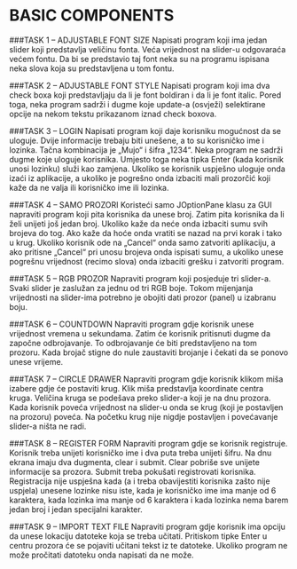 # BASIC  COMPONENTS

###TASK  1 – ADJUSTABLE  FONT  SIZE
Napisati program koji ima jedan slider koji predstavlja veličinu fonta. Veća vrijednost na slider-u
odgovaraća većem fontu. Da bi se predstavio taj font neka su na programu ispisana neka slova koja su
predstavljena u tom fontu.

###TASK  2 – ADJUSTABLE  FONT  STYLE
Napisati program koji ima dva check boxa koji predstavljaju da li je font boldiran i da li je font italic.
Pored toga, neka program sadrži i dugme koje update-a (osvježi) selektirane opcije na nekom tekstu
prikazanom iznad check boxova.

###TASK  3 – LOGIN
Napisati program koji daje korisniku mogućnost da se uloguje. Dvije informacije trebaju biti unešene,
a to su korisničko ime i lozinka. Tačna kombinacija je „Mujo“ i šifra „1234“. Neka program ne sadrži
dugme koje uloguje korisnika. Umjesto toga neka tipka Enter (kada korisnik unosi lozinku) služi kao
zamjena. Ukoliko se korisnik uspješno uloguje onda izaći iz aplikacije, a ukoliko je pogrešno onda
izbaciti mali prozorčić koji kaže da ne valja ili korisničko ime ili lozinka.

###TASK  4 – SAMO  PROZORI
Koristeći samo JOptionPane klasu za GUI napraviti program koji pita korisnika da unese broj. Zatim
pita korisnika da li želi unijeti još jedan broj. Ukoliko kaže da neće onda izbaciti sumu svih brojeva do
tog. Ako kaže da hoće onda vratiti se nazad na prvi korak i tako u krug. Ukoliko korisnik ode na
„Cancel“ onda samo zatvoriti aplikaciju, a ako pritisne „Cancel“ pri unosu brojeva onda ispisati sumu,
a ukoliko unese pogrešnu vrijednost (recimo slova) onda izbaciti grešku i zatvoriti program.

###TASK  5 – RGB PROZOR
Napraviti program koji posjeduje tri slider-a. Svaki slider je zaslužan za jednu od tri RGB boje. Tokom
mijenjanja vrijednosti na slider-ima potrebno je obojiti dati prozor (panel) u izabranu boju.

###TASK  6 – COUNTDOWN
Napraviti program gdje korisnik unese vrijednost vremena u sekundama. Zatim će korisnik pritisnuti
dugme da započne odbrojavanje. To odbrojavanje će biti predstavljeno na tom prozoru. Kada brojač
stigne do nule zaustaviti brojanje i čekati da se ponovo unese vrijeme.

###TASK  7 – CIRCLE  DRAWER
Napraviti program gdje korisnik klikom miša izabere gdje će postaviti krug. Klik miša predstavlja
koordinate centra kruga. Veličina kruga se podešava preko slider-a koji je na dnu prozora. Kada
korisnik poveća vrijednost na slider-u onda se krug (koji je postavljen na prozoru) poveća. Na početku
krug nije nigdje postavljen i povećavanje slider-a ništa ne radi.

###TASK  8 – REGISTER  FORM
Napraviti program gdje se korisnik registruje. Korisnik treba unijeti korisničko ime i dva puta treba
unijeti šifru. Na dnu ekrana imaju dva dugmenta, clear i submit. Clear pobriše sve unijete informacije
sa prozora. Submit treba pokušati registrovati korisnika. Registracija nije uspješna kada (a i treba
obavijestiti korisnika zašto nije uspjela) unesene lozinke nisu iste, kada je korisničko ime ima manje
od 6 karaktera, kada lozinka ima manje od 6 karaktera i kada lozinka nema barem jedan broj i jedan
specijalni karakter.

###TASK  9 – IMPORT  TEXT  FILE
Napraviti program gdje korisnik ima opciju da unese lokaciju datoteke koja se treba učitati. Pritiskom
tipke Enter u centru prozora će se pojaviti učitani tekst iz te datoteke. Ukoliko program ne može
pročitati datoteku onda napisati da ne može.